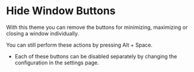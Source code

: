 
# Hide Window Buttons

With this theme you can remove the buttons for minimizing, maximizing or closing a window individually.

You can still perform these actions by pressing Alt + Space.

* Each of these buttons can be disabled separately by changing the configuration in the settings page.
